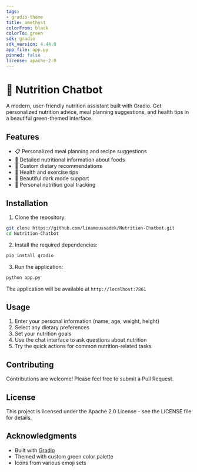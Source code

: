 ```yaml
---
tags:
- gradio-theme
title: amethyst
colorFrom: black
colorTo: green
sdk: gradio
sdk_version: 4.44.0
app_file: app.py
pinned: false
license: apache-2.0
---
```

# 🥗 Nutrition Chatbot

A modern, user-friendly nutrition assistant built with Gradio. Get personalized nutrition advice, meal planning suggestions, and health tips in a beautiful green-themed interface.

## Features

- 📋 Personalized meal planning and recipe suggestions
- 🍎 Detailed nutritional information about foods
- 🥑 Custom dietary recommendations
- 💪 Health and exercise tips
- 🌙 Beautiful dark mode support
- 🎯 Personal nutrition goal tracking

## Installation

1. Clone the repository:
```bash
git clone https://github.com/linamoussadek/Nutrition-Chatbot.git
cd Nutrition-Chatbot
```

2. Install the required dependencies:
```bash
pip install gradio
```

3. Run the application:
```bash
python app.py
```

The application will be available at `http://localhost:7861`

## Usage

1. Enter your personal information (name, age, weight, height)
2. Select any dietary preferences
3. Set your nutrition goals
4. Use the chat interface to ask questions about nutrition
5. Try the quick actions for common nutrition-related tasks

## Contributing

Contributions are welcome! Please feel free to submit a Pull Request.

## License

This project is licensed under the Apache 2.0 License - see the LICENSE file for details.

## Acknowledgments

- Built with [Gradio](https://gradio.app/)
- Themed with custom green color palette
- Icons from various emoji sets